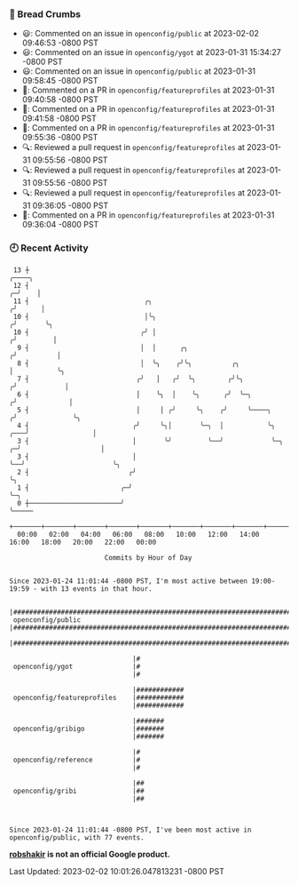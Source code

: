### 🍞 Bread Crumbs

 * 😃: Commented on an issue in `openconfig/public` at 2023-02-02 09:46:53 -0800 PST
 * 😃: Commented on an issue in `openconfig/ygot` at 2023-01-31 15:34:27 -0800 PST
 * 😃: Commented on an issue in `openconfig/public` at 2023-01-31 09:58:45 -0800 PST
 * 💬: Commented on a PR in  `openconfig/featureprofiles` at 2023-01-31 09:40:58 -0800 PST
 * 💬: Commented on a PR in  `openconfig/featureprofiles` at 2023-01-31 09:41:58 -0800 PST
 * 💬: Commented on a PR in  `openconfig/featureprofiles` at 2023-01-31 09:55:36 -0800 PST
 * 🔍: Reviewed a pull request in  `openconfig/featureprofiles` at 2023-01-31 09:55:56 -0800 PST
 * 🔍: Reviewed a pull request in  `openconfig/featureprofiles` at 2023-01-31 09:55:56 -0800 PST
 * 🔍: Reviewed a pull request in  `openconfig/featureprofiles` at 2023-01-31 09:36:05 -0800 PST
 * 💬: Commented on a PR in  `openconfig/featureprofiles` at 2023-01-31 09:36:04 -0800 PST

### 🕘 Recent Activity
```
 13 ┼                                                                                 ╭────╮
 12 ┤                                                                               ╭─╯    │
 11 ┤                             ╭╮                                               ╭╯      │
 10 ┤                             │╰╮                                             ╭╯       ╰╮
 10 ┤                            ╭╯ │                                            ╭╯         │
  9 ┤                            │  │      ╭╮                                   ╭╯          │
  8 ┤                            │  ╰╮    ╭╯╰╮          ╭╮                      │           ╰╮
  7 ┤                           ╭╯   │   ╭╯  ╰╮        ╭╯╰╮                    ╭╯            │
  6 ┤                           │    ╰╮  │    ╰╮      ╭╯  ╰─╮                 ╭╯             │
  5 ┤                           │     │ ╭╯     ╰╮    ╭╯     ╰────╮           ╭╯              ╰╮
  4 ┤                          ╭╯     ╰╮│       ╰─╮  │           ╰╮      ╭───╯                │
  3 ┤                          │       ╰╯         ╰──╯            ╰─╮  ╭─╯                    │
  3 ┤                          │                                    ╰──╯                      ╰╮
  2 ┤                         ╭╯                                                               ╰╮
  1 ┤                       ╭─╯                                                                 ╰─╮
  0 ┼───────────────────────╯                                                                     ╰─────
    +───────+───────+───────+───────+───────+───────+───────+───────+───────+───────+───────+───────+────
  00:00   02:00   04:00   06:00   08:00   10:00   12:00   14:00   16:00   18:00   20:00   22:00   00:00   

						Commits by Hour of Day


Since 2023-01-24 11:01:44 -0800 PST, I'm most active between 19:00-19:59 - with 13 events in that hour.

```



```
                               |#############################################################################
 openconfig/public             |#############################################################################
                               |#############################################################################

                               |#
 openconfig/ygot               |#
                               |#

                               |############
 openconfig/featureprofiles    |############
                               |############

                               |#######
 openconfig/gribigo            |#######
                               |#######

                               |#
 openconfig/reference          |#
                               |#

                               |##
 openconfig/gribi              |##
                               |##



Since 2023-01-24 11:01:44 -0800 PST, I've been most active in openconfig/public, with 77 events.

```
**[robshakir](mailto:robjs@google.com) is not an official Google product.**  


Last Updated: 2023-02-02 10:01:26.047813231 -0800 PST
